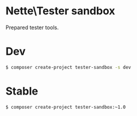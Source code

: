 # Nette\Tester sandbox

Prepared tester tools.

# Dev
```sh
$ composer create-project tester-sandbox -s dev
```

# Stable
```sh
$ composer create-project tester-sandbox:~1.0
```

